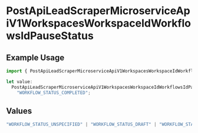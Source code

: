 # PostApiLeadScraperMicroserviceApiV1WorkspacesWorkspaceIdWorkflowsIdPauseStatus

## Example Usage

```typescript
import { PostApiLeadScraperMicroserviceApiV1WorkspacesWorkspaceIdWorkflowsIdPauseStatus } from "oppulence-backend-sdk/models/operations";

let value:
  PostApiLeadScraperMicroserviceApiV1WorkspacesWorkspaceIdWorkflowsIdPauseStatus =
    "WORKFLOW_STATUS_COMPLETED";
```

## Values

```typescript
"WORKFLOW_STATUS_UNSPECIFIED" | "WORKFLOW_STATUS_DRAFT" | "WORKFLOW_STATUS_ACTIVE" | "WORKFLOW_STATUS_PAUSED" | "WORKFLOW_STATUS_FAILED" | "WORKFLOW_STATUS_COMPLETED" | "WORKFLOW_STATUS_ARCHIVED" | "WORKFLOW_STATUS_PENDING_APPROVAL" | "WORKFLOW_STATUS_VALIDATING" | "WORKFLOW_STATUS_QUOTA_EXCEEDED" | "WORKFLOW_STATUS_WARNING"
```